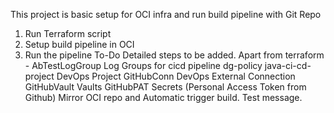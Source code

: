 This project is basic setup for OCI infra and run build pipeline with Git Repo
1. Run Terraform script
2. Setup build pipeline in OCI
3. Run the pipeline
To-Do
Detailed steps to be added.
Apart from terraform -
 	AbTestLogGroup Log Groups for cicd pipeline
	dg-policy
	java-ci-cd-project DevOps Project
	GitHubConn  DevOps External Connection
	GitHubVault Vaults
	GitHubPAT Secrets (Personal Access Token from Github)
    Mirror OCI repo and Automatic trigger build.
    Test message.